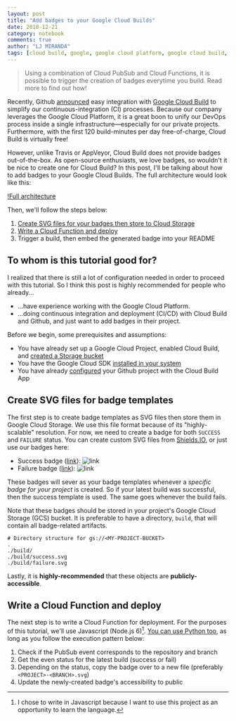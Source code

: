 ```yaml
---
layout: post
title: "Add badges to your Google Cloud Builds"
date: 2018-12-21
category: notebook
comments: true
author: "LJ MIRANDA"
tags: [cloud build, google, google cloud platform, google cloud build, badge]
---
```


> Using a combination of Cloud PubSub and Cloud Functions, it is possible to
> trigger the creation of badges everytime you build. Read more to find out
> how!


Recently, Github
[announced](https://blog.github.com/2018-07-26-simplify-your-ci-process/) easy
integration with [Google Cloud Build](https://cloud.google.com/cloud-build/) to
simplify our continuous-integration (CI) processes. Because our company
leverages the Google Cloud Platform, it is a great boon to unify our DevOps
process inside a single infrastructure&mdash;especially for our private
projects. Furthermore, with the first 120 build-minutes per day free-of-charge,
Cloud Build is virtually free!

However, unlike Travis or AppVeyor, Cloud Build does not provide badges
out-of-the-box. As open-source enthusiasts, we love badges, so wouldn't it be
nice to create one for Cloud Build? In this post, I'll be talking about how to
add badges to your Google Cloud Builds. The full architecture would look like
this:

[!Full architecture]()

Then, we'll follow the steps below:
1. [Create SVG files for your badges then store to Cloud Storage](#create-svg-files-for-badge-templates) 
2. [Write a Cloud Function and deploy](#write-a-cloud-function-and-deploy)
3. Trigger a build, then embed the generated badge into your README

## To whom is this tutorial good for?

I realized that there is still a lot of configuration needed in order to proceed
with this tutorial. So I think this post is highly recommended for people who already...
- ...have experience working with the Google Cloud Platform.
- ...doing continuous integration and deployment (CI/CD) with Cloud Build and Github, and just want to add badges in their project.

Before we begin, some prerequisites and assumptions:
- You have already set up a Google Cloud Project, enabled Cloud Build, and
[created a Storage bucket](https://cloud.google.com/storage/docs/creating-buckets)
- You have the Google Cloud SDK [installed in your system](https://cloud.google.com/sdk/install) 
- You have already [configured](https://github.com/marketplace/google-cloud-build) your Github project with the Cloud Build App


## Create SVG files for badge templates 

The first step is to create badge templates as SVG files then store them in
Google Cloud Storage. We use this file format because of its "highly-scalable"
resolution. For now, we need to create a badge for both `SUCCESS` and `FAILURE`
status. You can create custom SVG files from
[Shields.IO](https://shields.io/#/), or just use our badges here:

- Success badge ([link](https://storage.googleapis.com/tm-github-builds/build/success.svg)): ![link](https://storage.googleapis.com/tm-github-builds/build/success.svg) 
- Failure badge ([link](https://storage.googleapis.com/tm-github-builds/build/failure.svg)): ![link](https://storage.googleapis.com/tm-github-builds/build/failure.svg) 

These badges will sever as your badge templates whenever a *specific badge for
your project* is created. So if your latest build was successful, then the
success template is used. The same goes whenever the build fails.

Note that these badges should be stored in your project's Google Cloud Storage
(GCS) bucket. It is preferable to have a directory, `build`, that will contain all
badge-related artifacts. 
```
# Directory structure for gs://<MY-PROJECT-BUCKET> 
.
./build/
./build/success.svg
./build/failure.svg
```

Lastly, it is **highly-recommended** that these objects are
**publicly-accessible**.


## Write a Cloud Function and deploy 

The next step is to write a Cloud Function for deployment. For the purposes of
this tutorial, we'll use Javascript (Node.js 6)[^1]. [You can
use Python too](https://cloud.google.com/functions/docs/concepts/python-runtime),  as long
as you follow the execution pattern below:

1. Check if the PubSub event corresponds to the repository and branch
2. Get the even status for the latest build (success or fail)
3. Depending on the status, copy the badge over to a new file (preferably `<PROJECT>-<BRANCH>.svg`)
4. Update the newly-created badge's accessibility to public

[^1]: I chose to write in Javascript because I want to use this project as an opportunity to learn the language.
